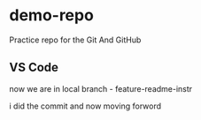 # demo-repo
Practice repo for the Git And GitHub

## VS Code

now we are in local branch - feature-readme-instr


i did the commit and now moving forword

